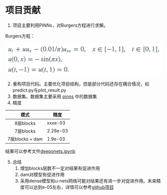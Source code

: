 # 项目贡献

1. 项目主要利用PINNs，对Burgers方程进行求解。

Burgers方程：

![](md_file/bugers_equation.png)

2. 重构项目代码。主要优化项目结构，但是部分代码还存在耦合情况，如predict.py与plot_result.py
3. 数据集。数据集主要采用 [pinns](https://github.com/maziarraissi/PINNs.git) 中的数据集
4. 精度

|       模式       | 精度       |
|:--------------:|----------|
|    8层blocks    | xxxe-03  |
|    7层blocks    | 2.28e-03 |
| 7层blocks + dam | 1.9e-03  |

结果可以参考文件[deeponets.ipynb](result/deeponets.ipynb)

5. 总结
    1. 增加blocks层数不一定对结果有促进作用
    2. dam对模型有促进作用
    3. 采用dense模型和u-nets网络可能对结果还有进一步对促进作用。未来精度可以达到e-05左右，详情可以参考[github项目](https://github.com/okada39/pinn_burgers.git)
   